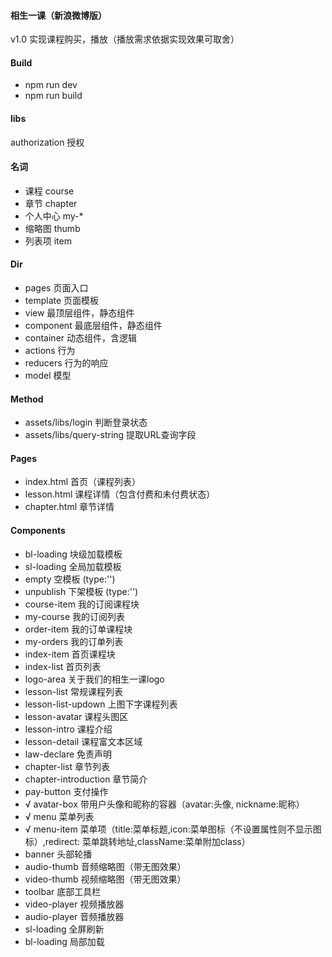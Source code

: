 #### 相生一课（新浪微博版）

v1.0 实现课程购买，播放（播放需求依据实现效果可取舍）

#### Build

- npm run dev
- npm run build

#### libs

authorization 授权

#### 名词

- 课程 course
- 章节 chapter
- 个人中心 my-*
- 缩略图 thumb
- 列表项 item

#### Dir

- pages 页面入口
- template 页面模板
- view 最顶层组件，静态组件
- component 最底层组件，静态组件
- container 动态组件，含逻辑
- actions 行为
- reducers 行为的响应
- model 模型

#### Method

- assets/libs/login 判断登录状态
- assets/libs/query-string 提取URL查询字段

#### Pages

- index.html 首页（课程列表）
- lesson.html 课程详情（包含付费和未付费状态）
- chapter.html 章节详情

#### Components
- bl-loading 块级加载模板
- sl-loading 全局加载模板
- empty 空模板 (type:'')
- unpublish 下架模板 (type:'')
- course-item 我的订阅课程块
- my-course 我的订阅列表
- order-item 我的订单课程块
- my-orders 我的订单列表
- index-item 首页课程块
- index-list 首页列表
- logo-area 关于我们的相生一课logo
- lesson-list 常规课程列表
- lesson-list-updown 上图下字课程列表
- lesson-avatar 课程头图区
- lesson-intro 课程介绍
- lesson-detail 课程富文本区域
- law-declare 免责声明
- chapter-list 章节列表
- chapter-introduction 章节简介
- pay-button 支付操作
- √ avatar-box 带用户头像和昵称的容器（avatar:头像, nickname:昵称）
- √ menu 菜单列表
- √ menu-item 菜单项（title:菜单标题,icon:菜单图标（不设置属性则不显示图标）,redirect: 菜单跳转地址,className:菜单附加class）
- banner 头部轮播
- audio-thumb 音频缩略图（带无图效果）
- video-thumb 视频缩略图（带无图效果）
- toolbar 底部工具栏
- video-player 视频播放器
- audio-player 音频播放器
- sl-loading 全屏刷新
- bl-loading 局部加载
